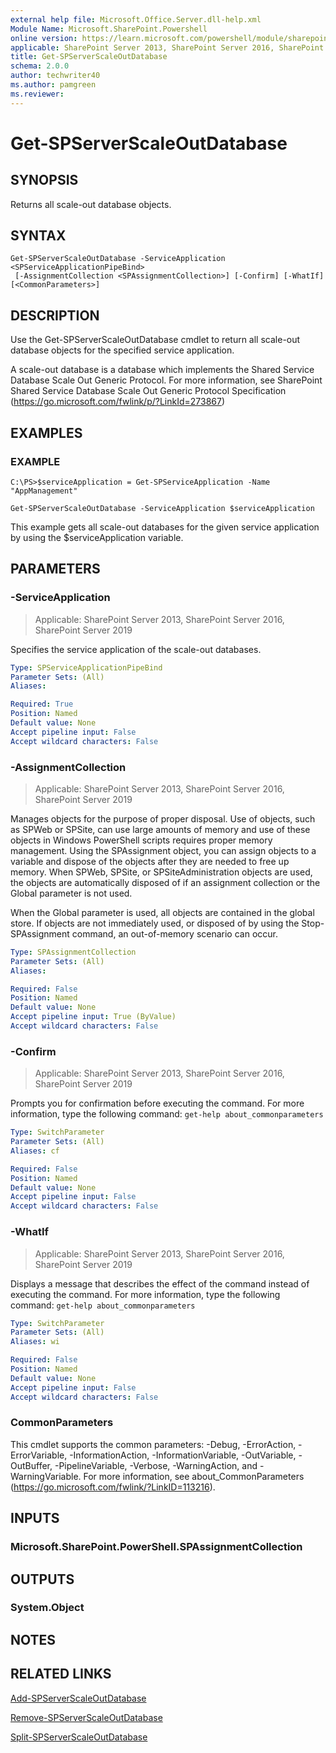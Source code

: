 ```yaml
---
external help file: Microsoft.Office.Server.dll-help.xml
Module Name: Microsoft.SharePoint.Powershell
online version: https://learn.microsoft.com/powershell/module/sharepoint-server/get-spserverscaleoutdatabase
applicable: SharePoint Server 2013, SharePoint Server 2016, SharePoint Server 2019
title: Get-SPServerScaleOutDatabase
schema: 2.0.0
author: techwriter40
ms.author: pamgreen
ms.reviewer:
---
```


# Get-SPServerScaleOutDatabase

## SYNOPSIS

Returns all scale-out database objects.


## SYNTAX

```
Get-SPServerScaleOutDatabase -ServiceApplication <SPServiceApplicationPipeBind>
 [-AssignmentCollection <SPAssignmentCollection>] [-Confirm] [-WhatIf] [<CommonParameters>]
```

## DESCRIPTION

Use the Get-SPServerScaleOutDatabase cmdlet to return all scale-out database objects for the specified service application.

A scale-out database is a database which implements the Shared Service Database Scale Out Generic Protocol.
For more information, see SharePoint Shared Service Database Scale Out Generic Protocol Specification (https://go.microsoft.com/fwlink/p/?LinkId=273867)



## EXAMPLES

### EXAMPLE
```
C:\PS>$serviceApplication = Get-SPServiceApplication -Name "AppManagement"

Get-SPServerScaleOutDatabase -ServiceApplication $serviceApplication
```

This example gets all scale-out databases for the given service application by using the $serviceApplication variable.

## PARAMETERS

### -ServiceApplication

> Applicable: SharePoint Server 2013, SharePoint Server 2016, SharePoint Server 2019

Specifies the service application of the scale-out databases.



```yaml
Type: SPServiceApplicationPipeBind
Parameter Sets: (All)
Aliases:

Required: True
Position: Named
Default value: None
Accept pipeline input: False
Accept wildcard characters: False
```

### -AssignmentCollection

> Applicable: SharePoint Server 2013, SharePoint Server 2016, SharePoint Server 2019

Manages objects for the purpose of proper disposal.
Use of objects, such as SPWeb or SPSite, can use large amounts of memory and use of these objects in Windows PowerShell scripts requires proper memory management.
Using the SPAssignment object, you can assign objects to a variable and dispose of the objects after they are needed to free up memory.
When SPWeb, SPSite, or SPSiteAdministration objects are used, the objects are automatically disposed of if an assignment collection or the Global parameter is not used.

When the Global parameter is used, all objects are contained in the global store.
If objects are not immediately used, or disposed of by using the Stop-SPAssignment command, an out-of-memory scenario can occur.



```yaml
Type: SPAssignmentCollection
Parameter Sets: (All)
Aliases:

Required: False
Position: Named
Default value: None
Accept pipeline input: True (ByValue)
Accept wildcard characters: False
```

### -Confirm

> Applicable: SharePoint Server 2013, SharePoint Server 2016, SharePoint Server 2019

Prompts you for confirmation before executing the command.
For more information, type the following command: `get-help about_commonparameters`



```yaml
Type: SwitchParameter
Parameter Sets: (All)
Aliases: cf

Required: False
Position: Named
Default value: None
Accept pipeline input: False
Accept wildcard characters: False
```

### -WhatIf

> Applicable: SharePoint Server 2013, SharePoint Server 2016, SharePoint Server 2019

Displays a message that describes the effect of the command instead of executing the command.
For more information, type the following command: `get-help about_commonparameters`



```yaml
Type: SwitchParameter
Parameter Sets: (All)
Aliases: wi

Required: False
Position: Named
Default value: None
Accept pipeline input: False
Accept wildcard characters: False
```

### CommonParameters
This cmdlet supports the common parameters: -Debug, -ErrorAction, -ErrorVariable, -InformationAction, -InformationVariable, -OutVariable, -OutBuffer, -PipelineVariable, -Verbose, -WarningAction, and -WarningVariable. For more information, see about_CommonParameters (https://go.microsoft.com/fwlink/?LinkID=113216).

## INPUTS

### Microsoft.SharePoint.PowerShell.SPAssignmentCollection

## OUTPUTS

### System.Object

## NOTES

## RELATED LINKS

[Add-SPServerScaleOutDatabase](Add-SPServerScaleOutDatabase.md)

[Remove-SPServerScaleOutDatabase](Remove-SPServerScaleOutDatabase.md)

[Split-SPServerScaleOutDatabase](Split-SPServerScaleOutDatabase.md)
